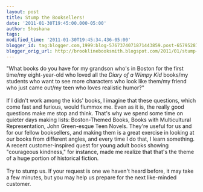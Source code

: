 ```yaml
---
layout: post
title: Stump the Booksellers!
date: '2011-01-30T19:45:00.000-05:00'
author: Shoshana
tags: 
modified_time: '2011-01-30T19:45:34.436-05:00'
blogger_id: tag:blogger.com,1999:blog-5767374071871443859.post-6579528786479433553
blogger_orig_url: http://brooklinebooksmith.blogspot.com/2011/01/stump-booksellers.html
---
```


"What books do you have for my grandson who's in Boston for the first time/my eight-year-old who loved all the <i>Diary of a Wimpy Kid</i> books/my students who want to see more characters who look like them/my friend who just came out/my teen who loves realistic humor?"<br /><br />If I didn't work among the kids' books, I imagine that these questions, which come fast and furious, would flummox me. Even as it is, the really good questions make me stop and think. That's why we spend some time on quieter days making lists: Boston-Themed Books, Books with Multicultural Representation, John Green-esque Teen Novels. They're useful for us and for our fellow booksellers, and making them is a great exercise in looking at our books from different angles, and every time I do that, I learn something. A recent customer-inspired quest for young adult books showing "courageous kindness," for instance, made me realize that that's the theme of a huge portion of historical fiction.<br /><br />Try to stump us. If your request is one we haven't heard before, it may take a few minutes, but you may help us prepare for the next like-minded customer.